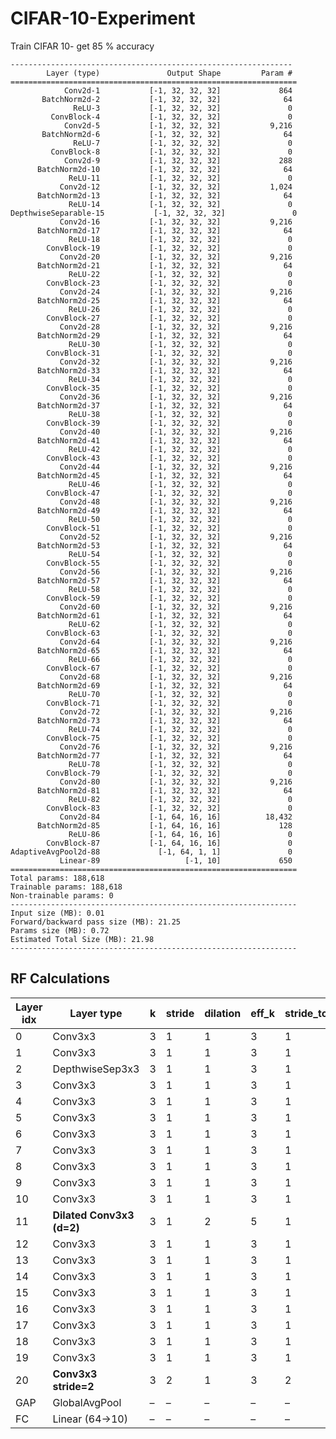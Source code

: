 # CIFAR-10-Experiment
Train CIFAR 10- get 85 % accuracy 


```
---------------------------------------------------------------
        Layer (type)               Output Shape         Param #
================================================================
            Conv2d-1           [-1, 32, 32, 32]             864
       BatchNorm2d-2           [-1, 32, 32, 32]              64
              ReLU-3           [-1, 32, 32, 32]               0
         ConvBlock-4           [-1, 32, 32, 32]               0
            Conv2d-5           [-1, 32, 32, 32]           9,216
       BatchNorm2d-6           [-1, 32, 32, 32]              64
              ReLU-7           [-1, 32, 32, 32]               0
         ConvBlock-8           [-1, 32, 32, 32]               0
            Conv2d-9           [-1, 32, 32, 32]             288
      BatchNorm2d-10           [-1, 32, 32, 32]              64
             ReLU-11           [-1, 32, 32, 32]               0
           Conv2d-12           [-1, 32, 32, 32]           1,024
      BatchNorm2d-13           [-1, 32, 32, 32]              64
             ReLU-14           [-1, 32, 32, 32]               0
DepthwiseSeparable-15           [-1, 32, 32, 32]               0
           Conv2d-16           [-1, 32, 32, 32]           9,216
      BatchNorm2d-17           [-1, 32, 32, 32]              64
             ReLU-18           [-1, 32, 32, 32]               0
        ConvBlock-19           [-1, 32, 32, 32]               0
           Conv2d-20           [-1, 32, 32, 32]           9,216
      BatchNorm2d-21           [-1, 32, 32, 32]              64
             ReLU-22           [-1, 32, 32, 32]               0
        ConvBlock-23           [-1, 32, 32, 32]               0
           Conv2d-24           [-1, 32, 32, 32]           9,216
      BatchNorm2d-25           [-1, 32, 32, 32]              64
             ReLU-26           [-1, 32, 32, 32]               0
        ConvBlock-27           [-1, 32, 32, 32]               0
           Conv2d-28           [-1, 32, 32, 32]           9,216
      BatchNorm2d-29           [-1, 32, 32, 32]              64
             ReLU-30           [-1, 32, 32, 32]               0
        ConvBlock-31           [-1, 32, 32, 32]               0
           Conv2d-32           [-1, 32, 32, 32]           9,216
      BatchNorm2d-33           [-1, 32, 32, 32]              64
             ReLU-34           [-1, 32, 32, 32]               0
        ConvBlock-35           [-1, 32, 32, 32]               0
           Conv2d-36           [-1, 32, 32, 32]           9,216
      BatchNorm2d-37           [-1, 32, 32, 32]              64
             ReLU-38           [-1, 32, 32, 32]               0
        ConvBlock-39           [-1, 32, 32, 32]               0
           Conv2d-40           [-1, 32, 32, 32]           9,216
      BatchNorm2d-41           [-1, 32, 32, 32]              64
             ReLU-42           [-1, 32, 32, 32]               0
        ConvBlock-43           [-1, 32, 32, 32]               0
           Conv2d-44           [-1, 32, 32, 32]           9,216
      BatchNorm2d-45           [-1, 32, 32, 32]              64
             ReLU-46           [-1, 32, 32, 32]               0
        ConvBlock-47           [-1, 32, 32, 32]               0
           Conv2d-48           [-1, 32, 32, 32]           9,216
      BatchNorm2d-49           [-1, 32, 32, 32]              64
             ReLU-50           [-1, 32, 32, 32]               0
        ConvBlock-51           [-1, 32, 32, 32]               0
           Conv2d-52           [-1, 32, 32, 32]           9,216
      BatchNorm2d-53           [-1, 32, 32, 32]              64
             ReLU-54           [-1, 32, 32, 32]               0
        ConvBlock-55           [-1, 32, 32, 32]               0
           Conv2d-56           [-1, 32, 32, 32]           9,216
      BatchNorm2d-57           [-1, 32, 32, 32]              64
             ReLU-58           [-1, 32, 32, 32]               0
        ConvBlock-59           [-1, 32, 32, 32]               0
           Conv2d-60           [-1, 32, 32, 32]           9,216
      BatchNorm2d-61           [-1, 32, 32, 32]              64
             ReLU-62           [-1, 32, 32, 32]               0
        ConvBlock-63           [-1, 32, 32, 32]               0
           Conv2d-64           [-1, 32, 32, 32]           9,216
      BatchNorm2d-65           [-1, 32, 32, 32]              64
             ReLU-66           [-1, 32, 32, 32]               0
        ConvBlock-67           [-1, 32, 32, 32]               0
           Conv2d-68           [-1, 32, 32, 32]           9,216
      BatchNorm2d-69           [-1, 32, 32, 32]              64
             ReLU-70           [-1, 32, 32, 32]               0
        ConvBlock-71           [-1, 32, 32, 32]               0
           Conv2d-72           [-1, 32, 32, 32]           9,216
      BatchNorm2d-73           [-1, 32, 32, 32]              64
             ReLU-74           [-1, 32, 32, 32]               0
        ConvBlock-75           [-1, 32, 32, 32]               0
           Conv2d-76           [-1, 32, 32, 32]           9,216
      BatchNorm2d-77           [-1, 32, 32, 32]              64
             ReLU-78           [-1, 32, 32, 32]               0
        ConvBlock-79           [-1, 32, 32, 32]               0
           Conv2d-80           [-1, 32, 32, 32]           9,216
      BatchNorm2d-81           [-1, 32, 32, 32]              64
             ReLU-82           [-1, 32, 32, 32]               0
        ConvBlock-83           [-1, 32, 32, 32]               0
           Conv2d-84           [-1, 64, 16, 16]          18,432
      BatchNorm2d-85           [-1, 64, 16, 16]             128
             ReLU-86           [-1, 64, 16, 16]               0
        ConvBlock-87           [-1, 64, 16, 16]               0
AdaptiveAvgPool2d-88             [-1, 64, 1, 1]               0
           Linear-89                   [-1, 10]             650
================================================================
Total params: 188,618
Trainable params: 188,618
Non-trainable params: 0
----------------------------------------------------------------
Input size (MB): 0.01
Forward/backward pass size (MB): 21.25
Params size (MB): 0.72
Estimated Total Size (MB): 21.98
----------------------------------------------------------------
```

## RF Calculations


| Layer idx | Layer type                | k | stride | dilation | eff_k | stride_total | RF_out |
| --------- | ------------------------- | - | ------ | -------- | ----- | ------------ | ------ |
| 0         | Conv3x3                   | 3 | 1      | 1        | 3     | 1            | **3**  |
| 1         | Conv3x3                   | 3 | 1      | 1        | 3     | 1            | **5**  |
| 2         | DepthwiseSep3x3           | 3 | 1      | 1        | 3     | 1            | **7**  |
| 3         | Conv3x3                   | 3 | 1      | 1        | 3     | 1            | **9**  |
| 4         | Conv3x3                   | 3 | 1      | 1        | 3     | 1            | **11** |
| 5         | Conv3x3                   | 3 | 1      | 1        | 3     | 1            | **13** |
| 6         | Conv3x3                   | 3 | 1      | 1        | 3     | 1            | **15** |
| 7         | Conv3x3                   | 3 | 1      | 1        | 3     | 1            | **17** |
| 8         | Conv3x3                   | 3 | 1      | 1        | 3     | 1            | **19** |
| 9         | Conv3x3                   | 3 | 1      | 1        | 3     | 1            | **21** |
| 10        | Conv3x3                   | 3 | 1      | 1        | 3     | 1            | **23** |
| 11        | **Dilated Conv3x3 (d=2)** | 3 | 1      | 2        | 5     | 1            | **27** |
| 12        | Conv3x3                   | 3 | 1      | 1        | 3     | 1            | **29** |
| 13        | Conv3x3                   | 3 | 1      | 1        | 3     | 1            | **31** |
| 14        | Conv3x3                   | 3 | 1      | 1        | 3     | 1            | **33** |
| 15        | Conv3x3                   | 3 | 1      | 1        | 3     | 1            | **35** |
| 16        | Conv3x3                   | 3 | 1      | 1        | 3     | 1            | **37** |
| 17        | Conv3x3                   | 3 | 1      | 1        | 3     | 1            | **39** |
| 18        | Conv3x3                   | 3 | 1      | 1        | 3     | 1            | **41** |
| 19        | Conv3x3                   | 3 | 1      | 1        | 3     | 1            | **43** |
| 20        | **Conv3x3 stride=2**      | 3 | 2      | 1        | 3     | 2            | **45** |
| GAP       | GlobalAvgPool             | – | –      | –        | –     | –            | **45** |
| FC        | Linear (64→10)            | – | –      | –        | –     | –            | –      |


